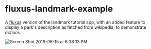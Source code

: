 # fluxus-landmark-example
A [fluxus](https://github.com/johnsusek/fluxus) version of the landmark tutorial app, with an added feature to display a park's description as fetched from wikipedia, to demonstrate *actions*.

![Screen Shot 2019-06-15 at 6 38 13 PM](https://user-images.githubusercontent.com/611996/59557329-c0926300-8f9c-11e9-8be4-83b14dd57b48.png)
